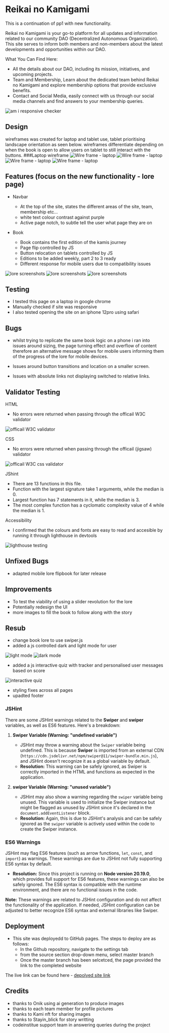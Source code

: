
# Reikai no Kamigami
This is a continuation of pp1 with new functionality.

Reikai no Kamigami is your go-to platform for all updates and information related to our community DAO (Decentralized Autonomous Organization). This site serves to inform both members and non-members about the latest developments and opportunities within our DAO.

What You Can Find Here:
- All the details about our DAO, including its mission, initiatives, and upcoming projects.
- Team and Membership, Learn about the dedicated team behind Reikai no Kamigami and explore membership options that provide exclusive benefits.
- Contact and Social Media, easily connect with us through our social media channels and find answers to your membership queries.

![am i responsive checker](/documentation/reikai-lore-sc.jpeg)

## Design

wireframes was created for laptop and tablet use, tablet prioritising landscape orientation as seen below. wireframes differentiate depending on when the book is open to allow users on tablet to still interact with the buttons.
###Laptop wireframe
![Wire frame - laptop](/documentation/book-cover-wireframe.jpg)
![Wire frame - laptop](/documentation/book-wireframe-2.jpg)
![Wire frame - laptop](/documentation/tablet-view-landscape.jpg)
![Wire frame - laptop](/documentation/book-last-wireframe-4.jpg)


## Features (focus on the new functionality - lore page)

- Navbar
  - At the top of the site, states the different areas of the site, team, membership etc...
  - white text colour contrast against purple
  - Active page notch, to subtle tell the user what page they are on

- Book
  - Book contains the first edition of the kamis journey
  - Page flip controlled by JS
  - Button relocation on tablets controlled by JS
  - Editions to be added weekly, part 2 to 3 ready
  - Different response for mobile users due to compatibility issues

![lore screenshots](/documentation/laptop-book-1.jpeg)
![lore screenshots](/documentation/laptop-book-2.jpeg)
![lore screenshots](/documentation/laptop-book-3.jpeg)

## Testing

- I tested this page on a laptop in google chrome
- Manually checked if site was responsive
- I also tested opening the site on an iphone 12pro using safari

## Bugs

- whilst trying to replicate the same book logic on a phone i ran into issues around sizing, the page turning effect and overflow of content therefore an alternative message shows for mobile users informing them of the progress of the lore for mobile devices.

- Issues around button transitions and location on a smaller screen.

- Issues with absolute links not displaying switched to relative links.


## Validator Testing

HTML

- No errors were returned when passing through the officail W3C validator

![officail W3C validator](/documentation/nu-html-checker.jpg)

CSS
- No errors were returned when passing through the officail (jigsaw) validator

![officail W3C css validator](/documentation/w3c-css-validator.jpg)

JShint
- There are 13 functions in this file.
- Function with the largest signature take 1 arguments, while the median is 0.
- Largest function has 7 statements in it, while the median is 3.
- The most complex function has a cyclomatic complexity value of 4 while the median is 1.

Accessibility

- I confirmed that the colours and fonts are easy to read and accesible by running it through lighthouse in devtools

![lighthouse testing](/documentation/pp2-lighthouse-score.jpg)

## Unfixed Bugs

- adapted mobile lore flipbook for later release

## Improvements
- To test the viability of using a slider revolution for the lore 
- Potentially redesign the UI
- more images to fill the book to follow along with the story

## Resub
- change book lore to use swiper.js
- added a js controlled dark and light mode for user

![light mode](/documentation/lightmode.png)
![dark mode](/documentation/darkmode.png)

- added a js interactive quiz with tracker and personalised user messages based on score

![interactive quiz](/documentation/lorequiz.png)

- styling fixes across all pages
- upadted footer

### JSHint 

There are some JSHint warnings related to the **Swiper** and **swiper** variables, as well as ES6 features. Here's a breakdown:

1. **Swiper Variable (Warning: "undefined variable")**
   - JSHint may throw a warning about the `Swiper` variable being undefined. This is because **Swiper** is imported from an external CDN (`https://cdn.jsdelivr.net/npm/swiper@11/swiper-bundle.min.js`), and JSHint doesn't recognize it as a global variable by default.
   - **Resolution:** This warning can be safely ignored, as Swiper is correctly imported in the HTML and functions as expected in the application.

2. **swiper Variable (Warning: "unused variable")**
   - JSHint may also show a warning regarding the `swiper` variable being unused. This variable is used to initialize the Swiper instance but might be flagged as unused by JSHint since it's declared in the `document.addEventListener` block.
   - **Resolution:** Again, this is due to JSHint's analysis and can be safely ignored as the `swiper` variable is actively used within the code to create the Swiper instance.

### ES6 Warnings

JSHint may flag ES6 features (such as arrow functions, `let`, `const`, and `import`) as warnings. These warnings are due to JSHint not fully supporting ES6 syntax by default.

- **Resolution:** Since this project is running on **Node version 20.19.0**, which provides full support for ES6 features, these warnings can also be safely ignored. The ES6 syntax is compatible with the runtime environment, and there are no functional issues in the code.

**Note:** These warnings are related to JSHint configuration and do not affect the functionality of the application. If needed, JSHint configuration can be adjusted to better recognize ES6 syntax and external libraries like Swiper.


## Deployment

- This site was deployedd to GitHub pages. The steps to deploy are as follows:
  - In the Github repository, navigate to the settings tab
  - from the source section drop-down menu, select master branch
  - Once the master branch has been selcetced, the page provided the link to the completed website

The live link can be found here - [depolyed site link](https://stayin-blick.github.io/reikai_pp2//)

## Credits

- thanks to Onik using ai generation to produce images
- thanks to each team member for profile pictures
- thanks to Kami nft for sharing images
- thanks to Stayin_blick for story writting
- codeinstitue support team in answering queries during the project 